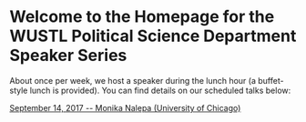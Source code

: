 # Welcome to the Homepage for the WUSTL Political Science Department Speaker Series

About once per week, we host a speaker during the lunch hour (a buffet-style lunch is provided). You can find details on our scheduled talks below:

[September 14, 2017 -- Monika Nalepa (University of Chicago)](nalepa.md)

